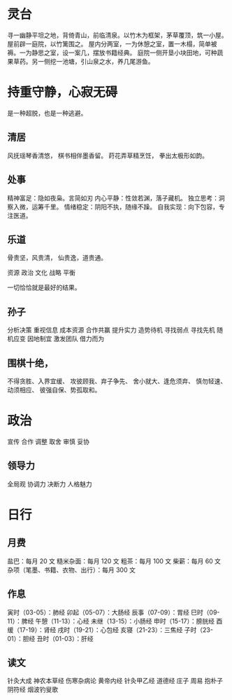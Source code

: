 
# 灵台

寻一幽静平坦之地，背倚青山，前临清泉。以竹木为框架，茅草覆顶，筑一小屋。屋前辟一庭院，以竹篱围之。
屋内分两室，一为休憩之室，置一木榻，简单被褥。一为静思之室，设一案几，摆放书籍经典。
庭院一侧开垦小块田地，可种蔬果草药。另一侧挖一池塘，引山泉之水，养几尾游鱼。

# 持重守静，心寂无碍
是一种超脱，也是一种逃避。

## 清居
风抚瑶琴香清悠，
棋书相伴墨香留。
莳花弄草精烹饪，
拳出太极形如韵。

## 处事
精神富足：隐如夜枭。言简如刃
内心平静：性敛若渊，落子藏机。
独立思考：洞察入微，运筹千里。
情绪稳定：阴阳不执，随缘不躁。
自我实现：向下包容，专注医道。


## 乐道
骨贵坚，风贵清，
仙贵逸，道贵通。

资源 政治 文化 战略 平衡

一切恰恰就是最好的结果。

## 孙子
分析决策 重视信息
成本资源 合作共赢 
提升实力 造势待机 
寻找弱点 寻找先机 
随机应变 因地制宜 
激发团队 借力而为 

## 围棋十绝，
不得贪胜、入界宜缓、
攻彼顾我、弃子争先、
舍小就大、逢危须弃、
慎勿轻速、动须相应、
彼强自保、势孤取和。

# 政治
宣传 合作 调整 
取舍 审慎 妥协
## 领导力
全局观 协调力 决断力 人格魅力


# 日行

## 月费
盐巴：每月 20 文
糙米杂面：每月 120 文
粗茶：每月 100 文
柴薪：每月 60 文
杂项（笔墨、书籍、衣物、出行）：每月 300 文

## 作息

寅时（03-05）：肺经
卯起（05-07）：大肠经
辰事（07-09）：胃经
巳时（09-11）：脾经
午憩（11-13）：心经
未继（13-15）：小肠经
申时（15-17）：膀胱经
酉缓（17-19）：肾经
戌时（19-21）：心包经
亥寝（21-23）：三焦经
子时（23-01）：胆经
丑时（01-03）：肝经

## 读文

针灸大成 
神农本草经 
伤寒杂病论
黄帝内经 
针灸甲乙经 
道德经 庄子 周易 
抱朴子 阴符经 烟波钓叟歌
